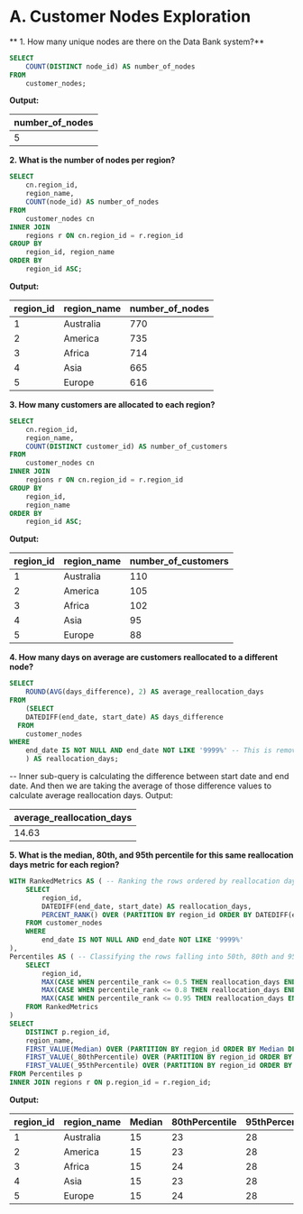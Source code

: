 # A. Customer Nodes Exploration
** 1. How many unique nodes are there on the Data Bank system?**

```sql
SELECT 
    COUNT(DISTINCT node_id) AS number_of_nodes
FROM 
    customer_nodes;
```
**Output:**

|number_of_nodes|
|---------------|
|5|

**2. What is the number of nodes per region?**
```sql
SELECT
	cn.region_id,
    region_name,
    COUNT(node_id) AS number_of_nodes
FROM
	customer_nodes cn
INNER JOIN 
	regions r ON cn.region_id = r.region_id
GROUP BY 
	region_id, region_name
ORDER BY
	region_id ASC;
```
**Output:**

|region_id	|region_name	|number_of_nodes|
|-----------|-------------|---------------|
|1	|Australia	|770|
|2	|America	|735|
|3	|Africa	|714|
|4	|Asia	|665|
|5	|Europe	|616|

**3. How many customers are allocated to each region?**
```sql
SELECT
	cn.region_id,
    region_name,
    COUNT(DISTINCT customer_id) AS number_of_customers
FROM
	customer_nodes cn
INNER JOIN 
	regions r ON cn.region_id = r.region_id
GROUP BY 
	region_id,
    region_name
ORDER BY
	region_id ASC;
```
**Output:**

|region_id	|region_name	|number_of_customers|
|-----------|-------------|-------------------|
|1	|Australia	|110|
|2	|America	|105|
|3	|Africa	|102|
|4	|Asia	|95|
|5	|Europe	|88|

**4. How many days on average are customers reallocated to a different node?**
```sql
SELECT
	ROUND(AVG(days_difference), 2) AS average_reallocation_days
FROM 
	(SELECT 
	DATEDIFF(end_date, start_date) AS days_difference
  FROM 
	customer_nodes
WHERE 
	end_date IS NOT NULL AND end_date NOT LIKE '9999%' -- This is removing invalid dates from the data set which might be because of typing error.
    ) AS reallocation_days;
```
-- Inner sub-query is calculating the difference between start date and end date. And then we are taking the average of those difference values to calculate average reallocation days.
Output:

|average_reallocation_days|
|-------------------------|
|14.63|

**5. What is the median, 80th, and 95th percentile for this same reallocation days metric for each region?**
```sql
WITH RankedMetrics AS ( -- Ranking the rows ordered by reallocation days and partitioned by region_id
    SELECT
        region_id,
        DATEDIFF(end_date, start_date) AS reallocation_days,
        PERCENT_RANK() OVER (PARTITION BY region_id ORDER BY DATEDIFF(end_date, start_date)) AS percentile_rank
    FROM customer_nodes
    WHERE 
		end_date IS NOT NULL AND end_date NOT LIKE '9999%'
),
Percentiles AS ( -- Classifying the rows falling into 50th, 80th and 95th percentiles and then using MAX function to pick up only those rows with the highest reallocation days becase we want the highest reallocation days which still fall into our defines category i-e median, 80th or 95th percentile.
    SELECT
        region_id,
        MAX(CASE WHEN percentile_rank <= 0.5 THEN reallocation_days END) OVER (PARTITION BY region_id) AS Median,
        MAX(CASE WHEN percentile_rank <= 0.8 THEN reallocation_days END) OVER (PARTITION BY region_id) AS _80thPercentile,
        MAX(CASE WHEN percentile_rank <= 0.95 THEN reallocation_days END) OVER (PARTITION BY region_id) AS _95thPercentile
    FROM RankedMetrics
)
SELECT 
	DISTINCT p.region_id,
    region_name,
    FIRST_VALUE(Median) OVER (PARTITION BY region_id ORDER BY Median DESC) AS Median, -- when median is ordered in descending order then it is picking last value (it'll will have a percent rank of 0.50 within specified region)
    FIRST_VALUE(_80thPercentile) OVER (PARTITION BY region_id ORDER BY _80thPercentile DESC) AS _80thPercentile, -- when 80th percentile is ordered in descending order then it is picking last value (it'll will have a percent rank of 0.80 within specified region)
    FIRST_VALUE(_95thPercentile) OVER (PARTITION BY region_id ORDER BY _95thPercentile DESC) AS _95thPercentile -- when 95th percentile is ordered in descending order then it is picking last value (it'll will have a percent rank of 0.95 within specified region)
FROM Percentiles p
INNER JOIN regions r ON p.region_id = r.region_id;
```
**Output:**

|region_id	|region_name	|Median	| 80thPercentile	| 95thPercentile|
|-----------|-------------|-------|-----------------|---------------|
|1	|Australia	|15	|23	|28|
|2	|America	|15	|23	|28|
|3	|Africa	|15	|24	|28|
|4	|Asia	|15	|23	|28|
|5	|Europe	|15	|24	|28|
